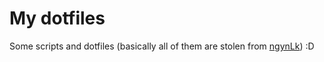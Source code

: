 # My dotfiles

Some scripts and dotfiles (basically all of them are stolen from [ngynLk](https://github.com/ngynLk/)) :D
